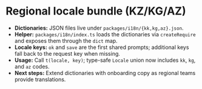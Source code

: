 # Regional locale bundle (KZ/KG/AZ)

- **Dictionaries:** JSON files live under `packages/i18n/{kk,kg,az}.json`.
- **Helper:** `packages/i18n/index.ts` loads the dictionaries via `createRequire` and exposes them through the `dict` map.
- **Locale keys:** `ok` and `save` are the first shared prompts; additional keys fall back to the request key when missing.
- **Usage:** Call `t(locale, key)`; type-safe `Locale` union now includes `kk`, `kg`, and `az` codes.
- **Next steps:** Extend dictionaries with onboarding copy as regional teams provide translations.

